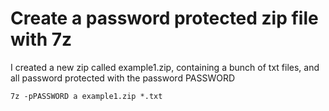 # Create a password protected zip file with 7z

I created a new zip called example1.zip, containing a bunch of txt files, and all password protected with the password PASSWORD

	7z -pPASSWORD a example1.zip *.txt

